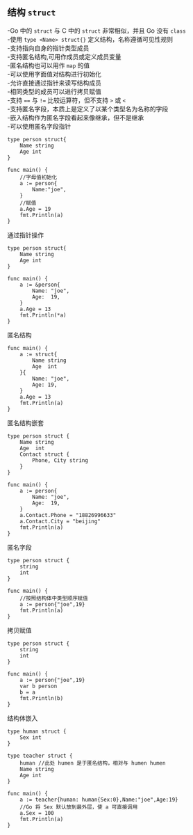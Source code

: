 ## 结构 `struct`
-Go 中的 `struct` 与 C 中的 `struct` 非常相似，并且 Go 没有 `class`  
-使用 `type <Name> struct{}` 定义结构，名称遵循可见性规则   
-支持指向自身的指针类型成员  
-支持匿名结构,可用作成员或定义成员变量  
-匿名结构也可以用作 `map` 的值   
-可以使用字面值对结构进行初始化    
-允许直接通过指针来读写结构成员  
-相同类型的成员可以进行拷贝赋值  
-支持 `==` 与 `!=` 比较运算符，但不支持 `>` 或 `<`  
-支持匿名字段，本质上是定义了以某个类型名为名称的字段  
-嵌入结构作为匿名字段看起来像继承，但不是继承  
-可以使用匿名字段指针   

    type person struct{
        Name string
        Age int
    }

    func main() {
        //字母值初始化
        a := person{
            Name:"joe",
        }
        //赋值
        a.Age = 19   
        fmt.Println(a)
    }   

通过指针操作

    type person struct{
        Name string
        Age int
    }

    func main() {
        a := &person{
            Name: "joe",
            Age:  19,
        }
        a.Age = 13
        fmt.Println(*a)
    }

匿名结构

    func main() {
        a := struct{
            Name string
            Age  int
        }{
            Name: "joe",
            Age: 19,
        }
        a.Age = 13
        fmt.Println(a)
    }

匿名结构嵌套

    type person struct {
        Name string
        Age  int
        Contact struct {
            Phone, City string
        }
    }

    func main() {
        a := person{
            Name: "joe",
            Age:  19,
        }
        a.Contact.Phone = "18826996633"
        a.Contact.City = "beijing"
        fmt.Println(a)
    }

匿名字段

    type person struct {
        string
        int
    }

    func main() {
        //按照结构体中类型顺序赋值
        a := person{"joe",19}
        fmt.Println(a)
    }

拷贝赋值

    type person struct {
        string
        int
    }

    func main() {
        a := person{"joe",19}
        var b person
        b = a
        fmt.Println(b)
    }

结构体嵌入

    type human struct {
	    Sex int
    }

    type teacher struct {
        human //此处 humen 是于匿名结构，相对与 humen humen
        Name string
        Age int
    }

    func main() {
        a := teacher{human: human{Sex:0},Name:"joe",Age:19}
        //Go 将 Sex 默认放到最外层，使 a 可直接调用
        a.Sex = 100
        fmt.Println(a)
    }